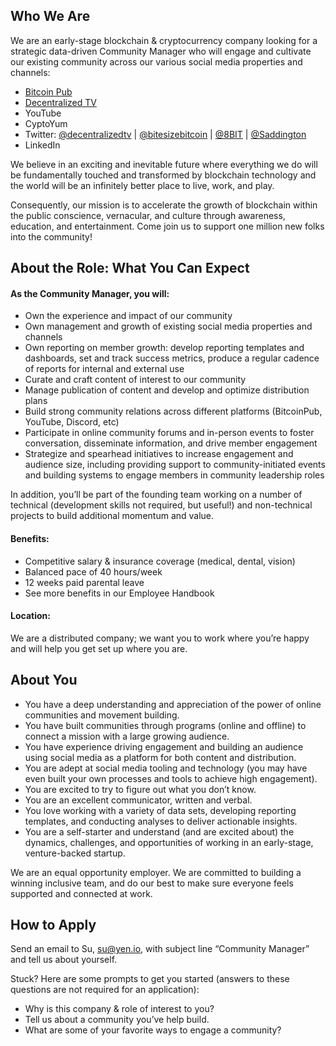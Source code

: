 ## Who We Are

We are an early-stage blockchain & cryptocurrency company looking for a strategic data-driven Community Manager who will engage and cultivate our existing community across our various social media properties and channels: 

- [Bitcoin Pub](https://thebitcoin.pub/)
- [Decentralized TV](https://decentralized.tv/) 
- YouTube
- CyptoYum
- Twitter: [@decentralizedtv](https://twitter.com/decentralizedtv) | [@bitesizebitcoin](https://twitter.com/bitesizebitcoin) | [@8BIT](https://twitter.com/8BIT)  | [@Saddington](https://twitter.com/saddington)
- LinkedIn

We believe in an exciting and inevitable future where everything we do will be fundamentally touched and transformed by blockchain technology and the world will be an infinitely better place to live, work, and play.

Consequently, our mission is to accelerate the growth of blockchain within the public conscience, vernacular, and culture through awareness, education, and entertainment.  Come join us to support one million new folks into the community!

## About the Role: What You Can Expect

#### As the Community Manager, you will:

- Own the experience and impact of our community 
- Own management and growth of existing social media properties and channels 
- Own reporting on member growth: develop reporting templates and dashboards, set and track success metrics, produce a regular cadence of reports for internal and external use
- Curate and craft content of interest to our community 
- Manage publication of content and develop and optimize distribution plans 
- Build strong community relations across different platforms (BitcoinPub, YouTube, Discord, etc)
- Participate in online community forums and in-person events to foster conversation, disseminate information, and drive member engagement
- Strategize and spearhead initiatives to increase engagement and audience size, including providing support to community-initiated events and building systems to engage members in community leadership roles

In addition, you’ll be part of the founding team working on a number of technical (development skills not required, but useful!) and non-technical projects to build additional momentum and value.

#### Benefits:

- Competitive salary & insurance coverage (medical, dental, vision)
- Balanced pace of 40 hours/week 
- 12 weeks paid parental leave
- See more benefits in our Employee Handbook

#### Location: 
We are a distributed company; we want you to work where you’re happy and will help you get set up where you are.


## About You
- You have a deep understanding and appreciation of the power of online communities and movement building.
- You have built communities through programs (online and offline) to connect a mission with a large growing audience.
- You have experience driving engagement and building an audience using social media as a platform for both content and distribution.
- You are adept at social media tooling and technology (you may have even built your own processes and tools to achieve high engagement).
- You are excited to try to figure out what you don’t know.
- You are an excellent communicator, written and verbal.
- You love working with a variety of data sets, developing reporting templates, and conducting analyses to deliver actionable insights.
- You are a self-starter and understand (and are excited about) the dynamics, challenges, and opportunities of working in an early-stage, venture-backed startup.

We are an equal opportunity employer.  We are committed to building a winning inclusive team, and do our best to make sure everyone feels supported and connected at work.


## How to Apply

Send an email to Su, [su@yen.io](mailto:su@yen.io), with subject line “Community Manager” and tell us about yourself. 

Stuck? Here are some prompts to get you started (answers to these questions are not required for an application): 

- Why is this company & role of interest to you?
- Tell us about a community you’ve help build.
- What are some of your favorite ways to engage a community?
